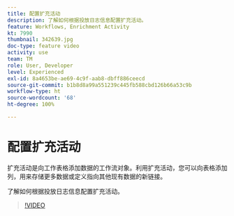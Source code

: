 ```yaml
---
title: 配置扩充活动
description: 了解如何根据投放日志信息配置扩充活动。
feature: Workflows, Enrichment Activity
kt: 7990
thumbnail: 342639.jpg
doc-type: feature video
activity: use
team: TM
role: User, Developer
level: Experienced
exl-id: 8a4653be-ae69-4c9f-aab8-dbff886ceecd
source-git-commit: b1b8d8a99a551239c445fb588cbd126b66a53c9b
workflow-type: ht
source-wordcount: '68'
ht-degree: 100%

---
```


# 配置扩充活动

扩充活动是向工作表格添加数据的工作流对象。利用扩充活动，您可以向表格添加列，用来存储更多数据或定义指向其他现有数据的新链接。

了解如何根据投放日志信息配置扩充活动。

>[!VIDEO](https://video.tv.adobe.com/v/342639?quality=12&learn=on)
